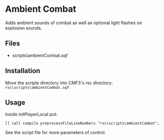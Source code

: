 # Ambient Combat
Adds ambient sounds of combat as well as optional light flashes on explosion sounds.

## Files
- scripts\ambientCombat.sqf

## Installation
Move the scripts directory into CMF3's rsc directory:
`rsc\scripts\ambientCombat.sqf`

## Usage
Inside initPlayerLocal put:
```
[] call compile preprocessFileLineNumbers "rsc\scripts\ambientCombat";
```
See the script file for more parameters of control.